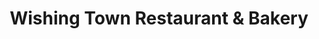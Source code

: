 ---
title: "Wishing Town Restaurant & Bakery"
url: /metairie/wishing-town-restaurant-and-bakery/
shop: bakery
---